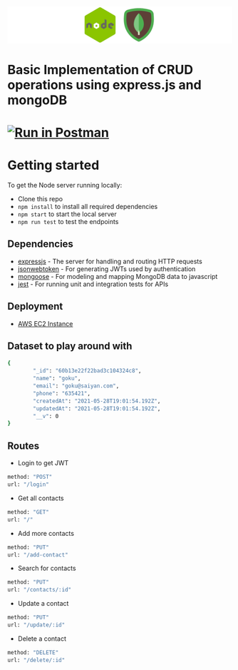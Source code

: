 ![](https://github.com/EduardoRotundaro/crud-api-express-mongo/blob/master/docs/images/01.png?raw=true)

# Basic Implementation of CRUD operations using express.js and mongoDB

# [![Run in Postman](https://run.pstmn.io/button.svg)](https://app.getpostman.com/run-collection/6cfa069e1b6bf893c40c)

# Getting started

To get the Node server running locally:

- Clone this repo
- `npm install` to install all required dependencies
- `npm start` to start the local server
- `npm run test` to test the endpoints



## Dependencies

- [expressjs](https://github.com/expressjs/express) - The server for handling and routing HTTP requests
- [jsonwebtoken](https://github.com/auth0/node-jsonwebtoken) - For generating JWTs used by authentication
- [mongoose](https://github.com/Automattic/mongoose) - For modeling and mapping MongoDB data to javascript 
- [jest](https://github.com/facebook/jest) - For running unit and integration tests for APIs 

## Deployment

- [AWS EC2 Instance](http://13.234.114.136:3000/) 

## Dataset to play around with 

```sh
{
        "_id": "60b13e22f22bad3c104324c8",
        "name": "goku",
        "email": "goku@saiyan.com",
        "phone": "635421",
        "createdAt": "2021-05-28T19:01:54.192Z",
        "updatedAt": "2021-05-28T19:01:54.192Z",
        "__v": 0
}
```


## Routes

* Login to get JWT
```sh
method: "POST"
url: "/login"
```

* Get all contacts
```sh
method: "GET"
url: "/"
```

* Add more contacts
```sh
method: "PUT"
url: "/add-contact"
```

* Search for contacts
```sh
method: "PUT"
url: "/contacts/:id"
```

* Update a contact
```sh
method: "PUT"
url: "/update/:id"
```

* Delete a contact
```sh
method: "DELETE"
url: "/delete/:id"
```

